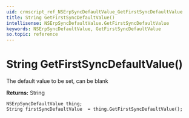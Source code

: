 ```yaml
---
uid: crmscript_ref_NSErpSyncDefaultValue_GetFirstSyncDefaultValue
title: String GetFirstSyncDefaultValue()
intellisense: NSErpSyncDefaultValue.GetFirstSyncDefaultValue
keywords: NSErpSyncDefaultValue, GetFirstSyncDefaultValue
so.topic: reference
---
```


# String GetFirstSyncDefaultValue()

The default value to be set, can be blank

**Returns:** String

```crmscript
NSErpSyncDefaultValue thing;
String firstSyncDefaultValue  = thing.GetFirstSyncDefaultValue();
```

